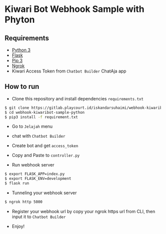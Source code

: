 # Kiwari Bot Webhook Sample with Phyton

## Requirements

* [Python 3](https://www.python.org/)
* [Flask](http://flask.pocoo.org/)
* [Pip 3](https://pypi.org/project/pip/)
* [Ngrok](https://ngrok.com/)
* Kiwari Access Token from `Chatbot Builder` ChatAja app

## How to run

* Clone this repository and install dependencies `requirements.txt`

```bash
$ git clone https://gitlab.playcourt.id/iskandarsuhaimi/webhook-kiwaribot-sample-python.git
$ cd webhook-kiwaribot-sample-python
$ pip3 install -f requirement.txt
```

* Go to `Jelajah` menu
* chat with `Chatbot Builder`
* Create bot and get `access_token`
* Copy and Paste to `controller.py`

* Run webhook server

```bash
$ export FLASK_APP=index.py
$ export FLASK_ENV=development
$ flask run
```

* Tunneling your webhook server

```bash
$ ngrok http 5000
```

* Register your webhook url by copy your ngrok https url from CLI, then input it to `Chatbot Builder`

* Enjoy!